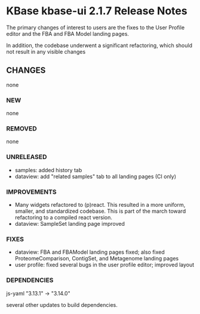 # KBase kbase-ui 2.1.7 Release Notes

The primary changes of interest to users are the fixes to the User Profile editor and the FBA and FBA Model landing pages.

In addition, the codebase underwent a significant refactoring, which should not result in any visible changes

## CHANGES

none

### NEW

none

### REMOVED

none

### UNRELEASED

- samples: added history tab
- dataview: add "related samples" tab to all landing pages (CI only)

### IMPROVEMENTS

- Many widgets refactored to (p)react. This resulted in a more uniform, smaller, and standardized codebase. This is part of the march toward refactoring to a compiled react version.
- dataview: SampleSet landing page improved

### FIXES

- dataview: FBA and FBAModel landing pages fixed; also fixed ProteomeComparison, ContigSet, and Metagenome landing pages
- user profile: fixed several bugs in the user profile editor; improved layout

### DEPENDENCIES

js-yaml "3.13.1" -> "3.14.0"

several other updates to build dependencies.